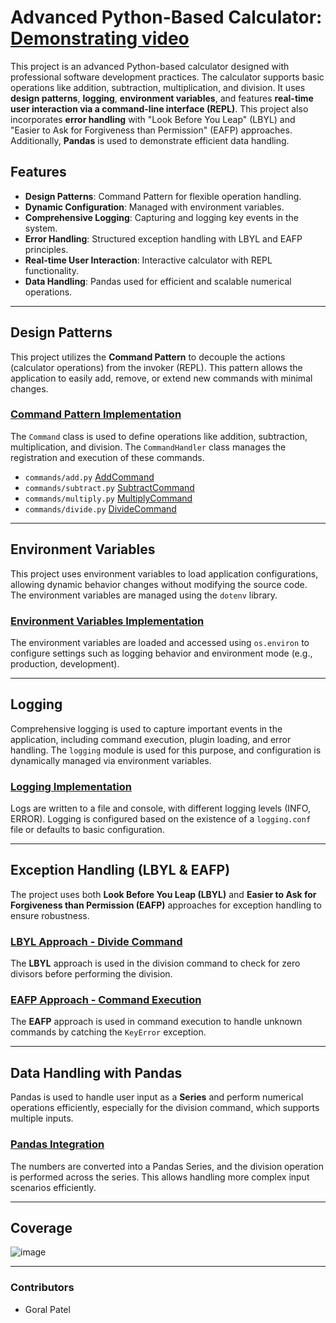 # Advanced Python-Based Calculator: [Demonstrating video](https://drive.google.com/file/d/1A_GttAriyoDxoVJSkmnYzSfua3x5ohlp/view?usp=sharing)

This project is an advanced Python-based calculator designed with professional software development practices. The calculator supports basic operations like addition, subtraction, multiplication, and division. It uses **design patterns**, **logging**, **environment variables**, and features **real-time user interaction via a command-line interface (REPL)**. This project also incorporates **error handling** with "Look Before You Leap" (LBYL) and "Easier to Ask for Forgiveness than Permission" (EAFP) approaches. Additionally, **Pandas** is used to demonstrate efficient data handling.

## Features
- **Design Patterns**: Command Pattern for flexible operation handling.
- **Dynamic Configuration**: Managed with environment variables.
- **Comprehensive Logging**: Capturing and logging key events in the system.
- **Error Handling**: Structured exception handling with LBYL and EAFP principles.
- **Real-time User Interaction**: Interactive calculator with REPL functionality.
- **Data Handling**: Pandas used for efficient and scalable numerical operations.

---

## Design Patterns
This project utilizes the **Command Pattern** to decouple the actions (calculator operations) from the invoker (REPL). This pattern allows the application to easily add, remove, or extend new commands with minimal changes.

### [Command Pattern Implementation](app/commands/__init__.py)
The `Command` class is used to define operations like addition, subtraction, multiplication, and division. The `CommandHandler` class manages the registration and execution of these commands.

- `commands/add.py` [AddCommand](app/commands/add.py)
- `commands/subtract.py` [SubtractCommand](app/commands/subtract.py)
- `commands/multiply.py` [MultiplyCommand](app/commands/multiply.py)
- `commands/divide.py` [DivideCommand](app/commands/divide.py)

---

## Environment Variables
This project uses environment variables to load application configurations, allowing dynamic behavior changes without modifying the source code. The environment variables are managed using the `dotenv` library.

### [Environment Variables Implementation](app/__init__.py#L18)
The environment variables are loaded and accessed using `os.environ` to configure settings such as logging behavior and environment mode (e.g., production, development).

---

## Logging
Comprehensive logging is used to capture important events in the application, including command execution, plugin loading, and error handling. The `logging` module is used for this purpose, and configuration is dynamically managed via environment variables.

### [Logging Implementation](app/__init__.py#L22)
Logs are written to a file and console, with different logging levels (INFO, ERROR). Logging is configured based on the existence of a `logging.conf` file or defaults to basic configuration.

---

## Exception Handling (LBYL & EAFP)
The project uses both **Look Before You Leap (LBYL)** and **Easier to Ask for Forgiveness than Permission (EAFP)** approaches for exception handling to ensure robustness.

### [LBYL Approach - Divide Command](app/commands/divide.py#L10)
The **LBYL** approach is used in the division command to check for zero divisors before performing the division.


### [EAFP Approach - Command Execution](app/commands/__init__.py#L20)
The **EAFP** approach is used in command execution to handle unknown commands by catching the `KeyError` exception.

---

## Data Handling with Pandas
Pandas is used to handle user input as a **Series** and perform numerical operations efficiently, especially for the division command, which supports multiple inputs.

### [Pandas Integration](app/commands/divide.py#L12)
The numbers are converted into a Pandas Series, and the division operation is performed across the series. This allows handling more complex input scenarios efficiently.

---
## Coverage
![image](https://github.com/user-attachments/assets/10e7be97-2685-47a3-bca8-4dacd6de558a)

--- 

### Contributors
- Goral Patel
